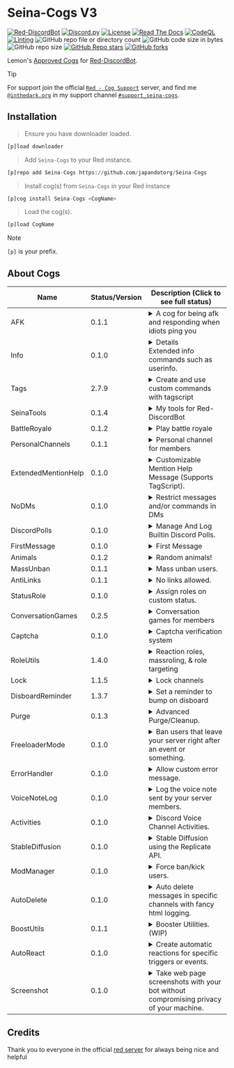 # Seina-Cogs V3

[![Red-DiscordBot](https://img.shields.io/badge/Red--DiscordBot-V3-red.svg)](https://github.com/Cog-Creators/Red-DiscordBot) [![Discord.py](https://img.shields.io/badge/Discord.py-rewrite-blue.svg)](https://github.com/Rapptz/discord.py/tree/rewrite) [![License](https://img.shields.io/badge/License-MIT-blue)](https://github.com/japandotorg/Seina-Cogs/blob/main/LICENSE)
[![Read The Docs](https://img.shields.io/readthedocs/seina-cogs)](https://seina-cogs.readthedocs.io/en/latest/) [![CodeQL](https://github.com/japandotorg/Seina-Cogs/actions/workflows/codeql-analysis.yml/badge.svg)](https://github.com/japandotorg/Seina-Cogs/blob/main/.github/workflows/codeql-analysis.yml) [![Linting](https://github.com/japandotorg/Seina-Cogs/actions/workflows/tests.yml/badge.svg)](https://github.com/japandotorg/Seina-Cogs/blob/main/.github/workflows/tests.yml) 
![GitHub repo file or directory count](https://img.shields.io/github/directory-file-count/japandotorg/Seina-Cogs) ![GitHub code size in bytes](https://img.shields.io/github/languages/code-size/japandotorg/Seina-Cogs) ![GitHub repo size](https://img.shields.io/github/repo-size/japandotorg/Seina-Cogs)
[![GitHub Repo stars](https://img.shields.io/github/stars/japandotorg/Seina-Cogs?style=plastic&color=%23696969)](https://github.com/japandotorg/Seina-Cogs/stargazers) [![GitHub forks](https://img.shields.io/github/forks/japandotorg/Seina-Cogs?style=plastic&color=%23696969)](https://github.com/japandotorg/Seina-Cogs/forks)

Lemon's [Approved Cogs](https://cogboard.discord.red/t/approved-seina-cogs/1199) for [Red-DiscordBot](https://github.com/Cog-Creators/Red-DiscordBot/).


> [!TIP]
> For support join the official [`Red - Cog Support`](https://discord.gg/GET4DVk) server, and find me [`@inthedark.org`](https://discordapp.com/users/759180080328081450) in my support channel [`#support_seina-cogs`](https://discord.com/channels/240154543684321280/1166073721056931890).


## Installation

> Ensure you have downloader loaded.
```py
[p]load downloader
```

> Add `Seina-Cogs` to your Red instance.
```py
[p]repo add Seina-Cogs https://github.com/japandotorg/Seina-Cogs
```

> Install cog(s) from `Seina-Cogs` in your Red instance
```py
[p]cog install Seina-Cogs <CogName>
```

> Load the cog(s).
```py
[p]load CogName
```

> [!NOTE]
> `[p]` is your prefix.


## About Cogs
| Name        | Status/Version   | Description (Click to see full status)                                                                                           |
|-------------|------------------|----------------------------------------------------------------------------------------------------------------------------------|
| AFK         | 0.1.1            | <details>Away From Keyboard<summary>A cog for being afk and responding when idiots ping you</summary></details>                  |
| Info        | 0.1.0            | <details>Extended info commands.</details><summary>Extended info commands such as userinfo.</summary>                            |
| Tags        | 2.7.9            | <details>Create and use Tags<summary>Create and use custom commands with tagscript</summary></details>                           |
| SeinaTools  | 0.1.4            | <details><summary>My tools for Red-DiscordBot</summary>Some cool utility tools for Red-DiscordBot</details>                      |
| BattleRoyale| 0.1.2            | <details><summary>Play battle royale</summary>Play battle royale with your friends or join automated matches</details>           |
| PersonalChannels | 0.1.1       | <details><summary>Personal channel for members</summary>Personal channel for members</details>                                   |
| ExtendedMentionHelp | 0.1.0    | <details><summary>Customizable Mention Help Message (Supports TagScript).</summary>Set a custom message to be sent on bot mention (Supports TagScript).</details>                           |
| NoDMs       | 0.1.0            | <details><summary>Restrict messages and/or commands in DMs</summary>Restrict messages or any commands in DMs from others, with various configuration settings.</details> |
| DiscordPolls | 0.1.0           | <details><summary>Manage And Log Builtin Discord Polls.</summary>Manage and also configure logging for the builtin Discord Polls.</details> |
| FirstMessage| 0.1.0            | <details><summary>First Message</summary>A simple cog for jump to first message of a channel.</details>                          |
| Animals     | 0.1.2            | <details><summary>Random animals!</summary>Random animal images & facts</details>                                                |
| MassUnban   | 0.1.1            | <details><summary>Mass unban users.</summary>Mass unban users by the ban reason used</details>                                   |
| AntiLinks   | 0.1.1            | <details><summary>No links allowed.</summary>Removes all links in specified channels, with the ability to whitelist roles.</details> |
| StatusRole  | 0.1.0            | <details><summary>Assign roles on custom status.</summary>Assign roles to users for the duration in which they have certain custom statuses <details> |
| ConversationGames | 0.2.5      | <details><summary>Conversation games for members</summary>Conversation games for members</details>                         |
| Captcha     | 0.1.0            | <details><summary>Captcha verification system</summary>Captcha verification system</details>                                     |
| RoleUtils   | 1.4.0            | <details><summary>Reaction roles, massroling, & role targeting</summary>Reaction roles, massrolin & role targeting</details>     |
| Lock        | 1.1.5            | <details><summary>Lock channels</summary>Lock channels or the whole server</details>                                             |
| DisboardReminder | 1.3.7       | <details><summary>Set a reminder to bump on disboard</summary>Set a reminder to bump on disboard</details>                  |
| Purge       | 0.1.3            | <details><summary>Advanced Purge/Cleanup.</summary>Purge (deleted) messages that meet a criteria.</details>                      |
| FreeloaderMode | 0.1.0         | <details><summary>Ban users that leave your server right after an event or something.</summary>Ban freeloaders who leave your server right after an event or something.</details> |
| ErrorHandler | 0.1.0           | <details><summary>Allow custom error message.</summary>Adds ability to replace the output of the bots error handler when CommandInvokeError is raised, all other errors get handled by the old handler.</details> |
| VoiceNoteLog | 0.1.0           | <details><summary>Log the voice note sent by your server members.</summary>Log voice notes sent by your server members.</details> | 
| Activities  | 0.1.0            | <details><summary>Discord Voice Channel Activities.</summary>Discord Voice Channel Activities.</details>                         |
| StableDiffusion | 0.1.0        | <details><summary>Stable Diffusion using the Replicate API.</summary>Stable Diffusion using the Replicate API.</details>        |
| ModManager  | 0.1.0 | <details><summary>Force ban/kick users.</summary>Force ban/kick users so that they stay in the ban/kick list even if someone tries to manually unban them.</details>  |
| AutoDelete  | 0.1.0 | <details><summary>Auto delete messages in specific channels with fancy html logging.</summary>Auto delete messages in specific channels with fancy html logging.</details>  |
| BoostUtils  | 0.1.1 | <details><summary>Booster Utilities. (WIP)</summary>Various nitro boosting utilities. (WORK IN PROGRESS)</details>                          |
| AutoReact   | 0.1.0 | <details><summary>Create automatic reactions for specific triggers or events.</summary>Create automatic reactions for specific triggers or events.</details>  |
| Screenshot  | 0.1.0 | <details><summary>Take web page screenshots with your bot without compromising privacy of your machine.</summary>Take web page screenshots with your bot without compromising privacy of your machine. This ia a high level cog with higher usage than usual do not install it if you don't have sufficient ram and storage.</details> |


## Credits
Thank you to everyone in the official [red server](https://discord.gg/red) for always being nice and helpful
